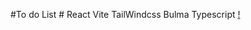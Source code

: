 #To do List # React Vite TailWindcss Bulma Typescript
[!](https://media.giphy.com/media/JkvGGsY0eAR3c2tR29/giphy.gif)

